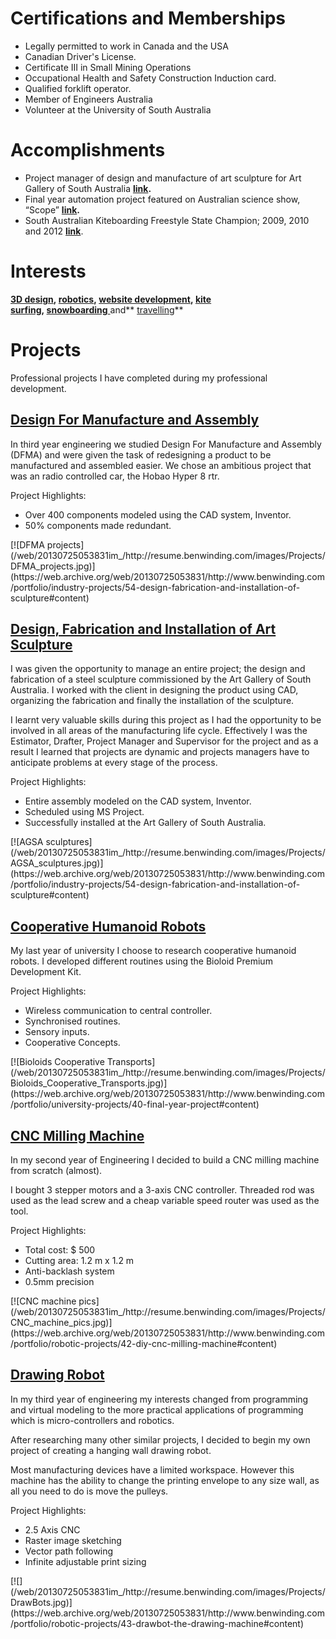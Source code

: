 # Certifications and Memberships

*   Legally permitted to work in Canada and the USA
*   Canadian Driver's License.
*   Certificate III in Small Mining Operations
*   Occupational Health and Safety Construction Induction card.
*   Qualified forklift operator.
*   Member of Engineers Australia
*   Volunteer at the University of South Australia

# Accomplishments

*   Project manager of design and manufacture of art sculpture for Art Gallery of South Australia **[link](https://web.archive.org/web/20130725053831/http://benwinding.com/portfolio/industry-projects/54-design-fabrication-and-installation-of-sculpture).**
*   Final year automation project featured on Australian science show, “Scope” **[link](https://web.archive.org/web/20130725053831/http://benwinding.com/portfolio/university-projects/38-humanoid-robots).**
*   South Australian Kiteboarding Freestyle State Champion; 2009, 2010 and 2012 **[link](https://web.archive.org/web/20130725053831/http://www.surfertoday.com/kiteboarding/6902-ben-winding-is-the-best-south-australian-freestyler)**.

# Interests

**[3D design](https://web.archive.org/web/20130725053831/http://www.benwinding.com/component/tags/tag/12-cad), [robotics](https://web.archive.org/web/20130725053831/http://www.benwinding.com/portfolio/robotic-projects), [website development](https://web.archive.org/web/20130725053831/http://www.benwinding.com/), [kite surfing](https://web.archive.org/web/20130725053831/http://www.benwinding.com/hobbies/kiteboarding), [snowboarding](https://web.archive.org/web/20130725053831/http://www.benwinding.com/hobbies/snowboarding)**[ ](https://web.archive.org/web/20130725053831/http://www.benwinding.com/hobbies/snowboarding)and** [travelling](https://web.archive.org/web/20130725053831/http://www.benwinding.com/travel)**

<div id="dm_tab_1_3" class="dm_tabcontent">

<div class="article_anywhere">

# Projects

Professional projects I have completed during my professional development.

<div id="project_container">

<div id="project_text">

## [Design For Manufacture and Assembly](https://web.archive.org/web/20130725053831/http://www.benwinding.com/portfolio/university-projects/28-university-cad-projects#DFMA%20of%20Radio%20Controlled%20Car)

In third year engineering we studied Design For Manufacture and Assembly (DFMA) and were given the task of redesigning a product to be manufactured and assembled easier. We chose an ambitious project that was an radio controlled car, the Hobao Hyper 8 rtr.

Project Highlights:

*   Over 400 components modeled using the CAD system, Inventor.
*   50% components made redundant.

</div>

<div id="project_pic">[![DFMA projects](/web/20130725053831im_/http://resume.benwinding.com/images/Projects/DFMA_projects.jpg)](https://web.archive.org/web/20130725053831/http://www.benwinding.com/portfolio/industry-projects/54-design-fabrication-and-installation-of-sculpture#content)</div>

</div>

<div id="project_container">

<div id="project_text">

## [Design, Fabrication and Installation of Art Sculpture](https://web.archive.org/web/20130725053831/http://www.benwinding.com/portfolio/industry-projects/54-design-fabrication-and-installation-of-sculpture#content)

I was given the opportunity to manage an entire project; the design and fabrication of a steel sculpture commissioned by the Art Gallery of South Australia. I worked with the client in designing the product using CAD, organizing the fabrication and finally the installation of the sculpture.

I learnt very valuable skills during this project as I had the opportunity to be involved in all areas of the manufacturing life cycle. Effectively I was the Estimator, Drafter, Project Manager and Supervisor for the project and as a result I learned that projects are dynamic and projects managers have to anticipate problems at every stage of the process.

Project Highlights:

*   Entire assembly modeled on the CAD system, Inventor.
*   Scheduled using MS Project.
*   Successfully installed at the Art Gallery of South Australia.

</div>

<div id="project_pic">[![AGSA sculptures](/web/20130725053831im_/http://resume.benwinding.com/images/Projects/AGSA_sculptures.jpg)](https://web.archive.org/web/20130725053831/http://www.benwinding.com/portfolio/industry-projects/54-design-fabrication-and-installation-of-sculpture#content)</div>

</div>

<div id="project_container">

<div id="project_text">

## [Cooperative Humanoid Robots](https://web.archive.org/web/20130725053831/http://www.benwinding.com/portfolio/university-projects/40-final-year-project#content)

My last year of university I choose to research cooperative humanoid robots. I developed different routines using the Bioloid Premium Development Kit. 

Project Highlights:

*   Wireless communication to central controller.
*   Synchronised routines.
*   Sensory inputs.
*   Cooperative Concepts.

</div>

<div id="project_pic">[![Bioloids Cooperative Transports](/web/20130725053831im_/http://resume.benwinding.com/images/Projects/Bioloids_Cooperative_Transports.jpg)](https://web.archive.org/web/20130725053831/http://www.benwinding.com/portfolio/university-projects/40-final-year-project#content)</div>

</div>

<div id="project_container">

<div id="project_text">

## [CNC Milling Machine](https://web.archive.org/web/20130725053831/http://www.benwinding.com/portfolio/robotic-projects/42-diy-cnc-milling-machine#content)

In my second year of Engineering I decided to build a CNC milling machine from scratch (almost).

I bought 3 stepper motors and a 3-axis CNC controller. Threaded rod was used as the lead screw and a cheap variable speed router was used as the tool.

Project Highlights:

*   Total cost: $ 500
*   Cutting area: 1.2 m x 1.2 m
*   Anti-backlash system
*   0.5mm precision

</div>

<div id="project_pic">[![CNC machine pics](/web/20130725053831im_/http://resume.benwinding.com/images/Projects/CNC_machine_pics.jpg)](https://web.archive.org/web/20130725053831/http://www.benwinding.com/portfolio/robotic-projects/42-diy-cnc-milling-machine#content)</div>

</div>

<div id="project_container">

<div id="project_text">

## [Drawing Robot](https://web.archive.org/web/20130725053831/http://www.benwinding.com/portfolio/robotic-projects/43-drawbot-the-drawing-machine#content)

In my third year of engineering my interests changed from programming and virtual modeling to the more practical applications of programming which is micro-controllers and robotics.

After researching many other similar projects, I decided to begin my own project of creating a hanging wall drawing robot.

Most manufacturing devices have a limited workspace. However this machine has the ability to change the printing envelope to any size wall, as all you need to do is move the pulleys.

Project Highlights:

*   2.5 Axis CNC
*   Raster image sketching
*   Vector path following
*   Infinite adjustable print sizing

</div>

<div id="project_pic">[![](/web/20130725053831im_/http://resume.benwinding.com/images/Projects/DrawBots.jpg)](https://web.archive.org/web/20130725053831/http://www.benwinding.com/portfolio/robotic-projects/43-drawbot-the-drawing-machine#content)</div>

</div>

</div>

</div>